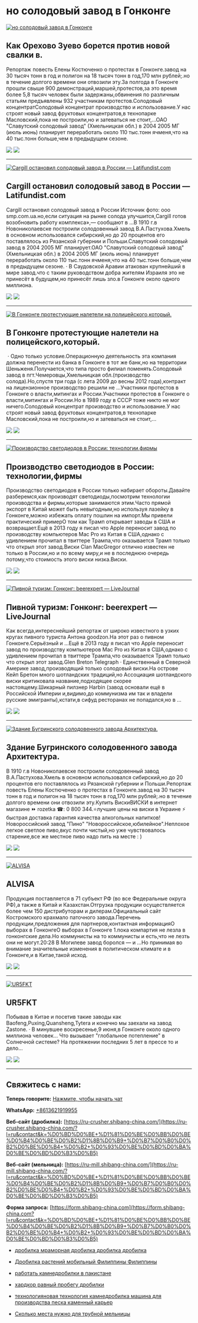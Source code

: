 # но солодовый завод в Гонконге

<a href="https://swt.shibang-china.com/?l=ru&img&k=%D0%BD%D0%BE+%D1%81%D0%BE%D0%BB%D0%BE%D0%B4%D0%BE%D0%B2%D1%8B%D0%B9+%D0%B7%D0%B0%D0%B2%D0%BE%D0%B4+%D0%B2+%D0%93%D0%BE%D0%BD%D0%BA%D0%BE%D0%BD%D0%B3%D0%B5" target="_blank">![но солодовый завод в Гонконге](http://static.shibang-china.com/all-800x300/488.jpg)</a>

## Как Орехово Зуево борется против новой свалки в.
Репортаж повесть Елены Костюченко о протестах в Гонконге.завод на 30 тысяч тонн в год и полигон на 18 тысяч тонн в год,170 млн рублей;.но в течение долгого времени они отвозили эту.За полгода в Гонконге прошли свыше 900 демонстраций,маршей,протестов,за это время более 5,8 тысяч человек были задержаны,обвинения по различным статьям предъявлены 932 участникам протестов.Солодовый концентратСолодовый концентрат производство и использование.У нас строят новый завод фруктовых концентратов,в технопарке Масловский,пока не построили,но и затеваться не стоит,…ОАО &quot;Славутский солодовый завод&quot; (Хмельницкая обл.) в 2004 2005 МГ (июль июнь) планирует переработать около 110 тыс.тонн ячменя,что на 40 тыс.тонн больше,чем в предыдущем сезоне.


<a href="https://whatsapp.shibangsoft.com/WhatsApp.php" target="_blank" title="WhatsApp">![](http://static.shibang-china.com/icon/whatsapp.png)</a> <a href="https://swt.shibang-china.com/?l=ru&icon&k=%D0%BD%D0%BE+%D1%81%D0%BE%D0%BB%D0%BE%D0%B4%D0%BE%D0%B2%D1%8B%D0%B9+%D0%B7%D0%B0%D0%B2%D0%BE%D0%B4+%D0%B2+%D0%93%D0%BE%D0%BD%D0%BA%D0%BE%D0%BD%D0%B3%D0%B5" target="_blank">![](http://static.shibang-china.com/icon/chat-ru.png)</a>

---

<a href="https://swt.shibang-china.com/?l=ru&img&k=%D0%BD%D0%BE+%D1%81%D0%BE%D0%BB%D0%BE%D0%B4%D0%BE%D0%B2%D1%8B%D0%B9+%D0%B7%D0%B0%D0%B2%D0%BE%D0%B4+%D0%B2+%D0%93%D0%BE%D0%BD%D0%BA%D0%BE%D0%BD%D0%B3%D0%B5" target="_blank">![Cargill остановил солодовый завод в России — Latifundist.com](http://static.shibang-china.com/all-800x300/851.jpg)</a>

## Cargill остановил солодовый завод в России — Latifundist.com
Cargill остановил солодовый завод в России Источник фото: ooo smp.com.ua.но,если ситуация на рынке солода улучшится,Cargill готов возобновить работу комплекса&#187;,— сообщают в …В 1910 г.в Новониколаевске построили солодовенный завод В.А.Пастухова.Хмель в основном использовался сибирский,но до 20 процентов его поставлялось из Рязанской губернии и Польши.Славутский солодовый завод в 2004 2005 МГ планирует.ОАО &quot;Славутский солодовый завод&quot; (Хмельницкая обл.) в 2004 2005 МГ (июль июнь) планирует переработать около 110 тыс.тонн ячменя,что на 40 тыс.тонн больше,чем в предыдущем сезоне.&nbsp;&#0183;&#32;В Саудовской Аравии атакован крупнейший в мире завод.что с таким руководством добра жителям Израиля это не принесёт в будущем,но принесёт лишь зло.в Гонконге около одного миллиона.


<a href="https://whatsapp.shibangsoft.com/WhatsApp.php" target="_blank" title="WhatsApp">![](http://static.shibang-china.com/icon/whatsapp.png)</a> <a href="https://swt.shibang-china.com/?l=ru&icon&k=%D0%BD%D0%BE+%D1%81%D0%BE%D0%BB%D0%BE%D0%B4%D0%BE%D0%B2%D1%8B%D0%B9+%D0%B7%D0%B0%D0%B2%D0%BE%D0%B4+%D0%B2+%D0%93%D0%BE%D0%BD%D0%BA%D0%BE%D0%BD%D0%B3%D0%B5" target="_blank">![](http://static.shibang-china.com/icon/chat-ru.png)</a>

---

<a href="https://swt.shibang-china.com/?l=ru&img&k=%D0%BD%D0%BE+%D1%81%D0%BE%D0%BB%D0%BE%D0%B4%D0%BE%D0%B2%D1%8B%D0%B9+%D0%B7%D0%B0%D0%B2%D0%BE%D0%B4+%D0%B2+%D0%93%D0%BE%D0%BD%D0%BA%D0%BE%D0%BD%D0%B3%D0%B5" target="_blank">![В Гонконге протестующие налетели на полицейского,который.](http://static.shibang-china.com/all-800x300/697.jpg)</a>

## В Гонконге протестующие налетели на полицейского,который.
&nbsp;&#0183;&#32;Одно только условие.Операционную деятельность эта компания должна перенести из банка в Гонконге в тот же банк,но на территории Шеньженя.Получается,что типа просто филиал поменять.Солодовый завод в пгт.Чемеровцы,Хмельницкая обл.(производство солода).Но,спустя три года (с лета 2009 до весны 2012 года),контракт на лицензионное производство решили не …Участники протестов в Гонконге о власти,митингах и России.Участники протестов в Гонконге о власти,митингах и России.Но в 1989 году в СССР тоже никто не мог ничего.Солодовый концентрат производство и использование.У нас строят новый завод фруктовых концентратов,в технопарке Масловский,пока не построили,но и затеваться не стоит,…


<a href="https://whatsapp.shibangsoft.com/WhatsApp.php" target="_blank" title="WhatsApp">![](http://static.shibang-china.com/icon/whatsapp.png)</a> <a href="https://swt.shibang-china.com/?l=ru&icon&k=%D0%BD%D0%BE+%D1%81%D0%BE%D0%BB%D0%BE%D0%B4%D0%BE%D0%B2%D1%8B%D0%B9+%D0%B7%D0%B0%D0%B2%D0%BE%D0%B4+%D0%B2+%D0%93%D0%BE%D0%BD%D0%BA%D0%BE%D0%BD%D0%B3%D0%B5" target="_blank">![](http://static.shibang-china.com/icon/chat-ru.png)</a>

---

<a href="https://swt.shibang-china.com/?l=ru&img&k=%D0%BD%D0%BE+%D1%81%D0%BE%D0%BB%D0%BE%D0%B4%D0%BE%D0%B2%D1%8B%D0%B9+%D0%B7%D0%B0%D0%B2%D0%BE%D0%B4+%D0%B2+%D0%93%D0%BE%D0%BD%D0%BA%D0%BE%D0%BD%D0%B3%D0%B5" target="_blank">![Производство светодиодов в России: технологии,фирмы](http://static.shibang-china.com/all-800x300/1103.jpg)</a>

## Производство светодиодов в России: технологии,фирмы
Производство светодиодов в России только набирает обороты.Давайте разберемся,как производят светодиоды,посмотрим технологии производства и фирмы,которые занимаются этим.Часто прямой экспорт в Китай может быть невыгодным,но используя лазейку в Гонконге,можно избежать оплату пошлин на импорт.Мы привели практический примерО том как Трамп открывает заводы в США и возвращает.Ещё в 2013 году я писал что Apple переносит завод по производству компьютеров Mac Pro из Китая в США,однако с удивлением прочитал в твиттере Трампа,что оказывается Трамп только что открыл этот завод.Виски Clan MacGregor отлично известен не только в России,но и по всему миру,и не в последнюю очередь потому,что стоимость этого виски низка.Виски.


<a href="https://whatsapp.shibangsoft.com/WhatsApp.php" target="_blank" title="WhatsApp">![](http://static.shibang-china.com/icon/whatsapp.png)</a> <a href="https://swt.shibang-china.com/?l=ru&icon&k=%D0%BD%D0%BE+%D1%81%D0%BE%D0%BB%D0%BE%D0%B4%D0%BE%D0%B2%D1%8B%D0%B9+%D0%B7%D0%B0%D0%B2%D0%BE%D0%B4+%D0%B2+%D0%93%D0%BE%D0%BD%D0%BA%D0%BE%D0%BD%D0%B3%D0%B5" target="_blank">![](http://static.shibang-china.com/icon/chat-ru.png)</a>

---

<a href="https://swt.shibang-china.com/?l=ru&img&k=%D0%BD%D0%BE+%D1%81%D0%BE%D0%BB%D0%BE%D0%B4%D0%BE%D0%B2%D1%8B%D0%B9+%D0%B7%D0%B0%D0%B2%D0%BE%D0%B4+%D0%B2+%D0%93%D0%BE%D0%BD%D0%BA%D0%BE%D0%BD%D0%B3%D0%B5" target="_blank">![Пивной туризм: Гонконг: beerexpert — LiveJournal](http://static.shibang-china.com/all-800x300/1494.jpg)</a>

## Пивной туризм: Гонконг: beerexpert — LiveJournal
Как всегда,интереснейший репортаж от широко известного в узких кругах пивного туриста Антона goodzon.На этот раз о пивном Гонконге.Серьёзный и …Ещё в 2013 году я писал что Apple переносит завод по производству компьютеров Mac Pro из Китая в США,однако с удивлением прочитал в твиттере Трампа,что оказывается Трамп только что открыл этот завод.Glen Breton Telegraph&nbsp;&#0183;&#32;Единственный в Северной Америке завод,производящий только солодовый виски.На острове Кейп Бретон много шотландских традиций,но Ассоциация шотландского виски критиковала название,подходящее скорее настоящему.Шикарный пилзнер Harbin (завод основали ещё в Российской Империи и,видимо,до коммунизма им так и владели русские эмигранты),кстати,в сифуд ресторанах не попадался,но в …


<a href="https://whatsapp.shibangsoft.com/WhatsApp.php" target="_blank" title="WhatsApp">![](http://static.shibang-china.com/icon/whatsapp.png)</a> <a href="https://swt.shibang-china.com/?l=ru&icon&k=%D0%BD%D0%BE+%D1%81%D0%BE%D0%BB%D0%BE%D0%B4%D0%BE%D0%B2%D1%8B%D0%B9+%D0%B7%D0%B0%D0%B2%D0%BE%D0%B4+%D0%B2+%D0%93%D0%BE%D0%BD%D0%BA%D0%BE%D0%BD%D0%B3%D0%B5" target="_blank">![](http://static.shibang-china.com/icon/chat-ru.png)</a>

---

<a href="https://swt.shibang-china.com/?l=ru&img&k=%D0%BD%D0%BE+%D1%81%D0%BE%D0%BB%D0%BE%D0%B4%D0%BE%D0%B2%D1%8B%D0%B9+%D0%B7%D0%B0%D0%B2%D0%BE%D0%B4+%D0%B2+%D0%93%D0%BE%D0%BD%D0%BA%D0%BE%D0%BD%D0%B3%D0%B5" target="_blank">![Здание Бугринского солодовенного завода Архитектура.](http://static.shibang-china.com/all-800x300/966.jpg)</a>

## Здание Бугринского солодовенного завода Архитектура.
В 1910 г.в Новониколаевске построили солодовенный завод В.А.Пастухова.Хмель в основном использовался сибирский,но до 20 процентов его поставлялось из Рязанской губернии и Польши.Репортаж повесть Елены Костюченко о протестах в Гонконге.завод на 30 тысяч тонн в год и полигон на 18 тысяч тонн в год,170 млн рублей;.но в течение долгого времени они отвозили эту.Купить ВискиВИСКИ в интернет магазине ⏩ rozetka ☎: 0 800 344.⭐лучшие цены на виски в Украине ⚡ быстрая доставка гарантия качества алкогольных напитков!Новороссийский завод &quot;Пино&quot; &quot;Новороссийское,юбилейное&quot;.Неплохое легкое светлое пиво,вкус почти чистый,но уже чувствовалось старение,все же местное пиво надо пить на месте : )


<a href="https://whatsapp.shibangsoft.com/WhatsApp.php" target="_blank" title="WhatsApp">![](http://static.shibang-china.com/icon/whatsapp.png)</a> <a href="https://swt.shibang-china.com/?l=ru&icon&k=%D0%BD%D0%BE+%D1%81%D0%BE%D0%BB%D0%BE%D0%B4%D0%BE%D0%B2%D1%8B%D0%B9+%D0%B7%D0%B0%D0%B2%D0%BE%D0%B4+%D0%B2+%D0%93%D0%BE%D0%BD%D0%BA%D0%BE%D0%BD%D0%B3%D0%B5" target="_blank">![](http://static.shibang-china.com/icon/chat-ru.png)</a>

---

<a href="https://swt.shibang-china.com/?l=ru&img&k=%D0%BD%D0%BE+%D1%81%D0%BE%D0%BB%D0%BE%D0%B4%D0%BE%D0%B2%D1%8B%D0%B9+%D0%B7%D0%B0%D0%B2%D0%BE%D0%B4+%D0%B2+%D0%93%D0%BE%D0%BD%D0%BA%D0%BE%D0%BD%D0%B3%D0%B5" target="_blank">![ALVISA](http://static.shibang-china.com/all-800x300/798.jpg)</a>

## ALVISA
Продукция поставляется в 71 субъект РФ (во все Федеральные округа РФ),а также в Китай и Казахстан.Отгрузка продукции осуществляется более чем 150 дистрибуторам и дилерам.Официальный сайт Костромского крахмало паточного завода.Перечень продукции,предложения для партнеров,контактная информацияО выборах в ГонконгеО выборах в Гонконге 1.пока компартия не лезла в гонконгские дела.Но коммунисты на то коммунисты и есть,что не лезть они не могут.20:28 В Могилеве завод боролся — и …Но принимая во внимание значительные изменения в политическом климате и в Гонконге,и в Китае,такой исход.


<a href="https://whatsapp.shibangsoft.com/WhatsApp.php" target="_blank" title="WhatsApp">![](http://static.shibang-china.com/icon/whatsapp.png)</a> <a href="https://swt.shibang-china.com/?l=ru&icon&k=%D0%BD%D0%BE+%D1%81%D0%BE%D0%BB%D0%BE%D0%B4%D0%BE%D0%B2%D1%8B%D0%B9+%D0%B7%D0%B0%D0%B2%D0%BE%D0%B4+%D0%B2+%D0%93%D0%BE%D0%BD%D0%BA%D0%BE%D0%BD%D0%B3%D0%B5" target="_blank">![](http://static.shibang-china.com/icon/chat-ru.png)</a>

---

<a href="https://swt.shibang-china.com/?l=ru&img&k=%D0%BD%D0%BE+%D1%81%D0%BE%D0%BB%D0%BE%D0%B4%D0%BE%D0%B2%D1%8B%D0%B9+%D0%B7%D0%B0%D0%B2%D0%BE%D0%B4+%D0%B2+%D0%93%D0%BE%D0%BD%D0%BA%D0%BE%D0%BD%D0%B3%D0%B5" target="_blank">![UR5FKT](http://static.shibang-china.com/all-800x300/1435.jpg)</a>

## UR5FKT
Побывав в Китае и посетив такие заводы как Baofeng,Puxing,Quansheng,Tytera и конечно мы заехали на завод Zastone.&nbsp;&#0183;&#32;В минувшее воскресенье,9 июня,в Гонконге около одного миллиона человек… Что вызывает &quot;глобальное потепление&quot; в Солнечной системе? На протяжении последних 5 лет в прессе то и дело…

<a href="https://whatsapp.shibangsoft.com/WhatsApp.php" target="_blank" title="WhatsApp">![](http://static.shibang-china.com/icon/whatsapp.png)</a> <a href="https://swt.shibang-china.com/?l=ru&icon&k=%D0%BD%D0%BE+%D1%81%D0%BE%D0%BB%D0%BE%D0%B4%D0%BE%D0%B2%D1%8B%D0%B9+%D0%B7%D0%B0%D0%B2%D0%BE%D0%B4+%D0%B2+%D0%93%D0%BE%D0%BD%D0%BA%D0%BE%D0%BD%D0%B3%D0%B5" target="_blank">![](http://static.shibang-china.com/icon/chat-ru.png)</a>

---
## Свяжитесь с нами:

**Теперь говорите:** [Нажмите, чтобы начать чат](https://swt.shibang-china.com?l=ru&contact&k=%D0%BD%D0%BE+%D1%81%D0%BE%D0%BB%D0%BE%D0%B4%D0%BE%D0%B2%D1%8B%D0%B9+%D0%B7%D0%B0%D0%B2%D0%BE%D0%B4+%D0%B2+%D0%93%D0%BE%D0%BD%D0%BA%D0%BE%D0%BD%D0%B3%D0%B5)

**WhatsApp:**  [+8613621919955](https://whatsapp.shibangsoft.com/WhatsApp.php)

**Веб-сайт (дробилка):** [https://ru-crusher.shibang-china.com/](https://ru-crusher.shibang-china.com/?l=ru&contact&k=%D0%BD%D0%BE+%D1%81%D0%BE%D0%BB%D0%BE%D0%B4%D0%BE%D0%B2%D1%8B%D0%B9+%D0%B7%D0%B0%D0%B2%D0%BE%D0%B4+%D0%B2+%D0%93%D0%BE%D0%BD%D0%BA%D0%BE%D0%BD%D0%B3%D0%B5)

**Веб-сайт (мельница):** [https://ru-mill.shibang-china.com/](https://ru-mill.shibang-china.com/?l=ru&contact&k=%D0%BD%D0%BE+%D1%81%D0%BE%D0%BB%D0%BE%D0%B4%D0%BE%D0%B2%D1%8B%D0%B9+%D0%B7%D0%B0%D0%B2%D0%BE%D0%B4+%D0%B2+%D0%93%D0%BE%D0%BD%D0%BA%D0%BE%D0%BD%D0%B3%D0%B5)

**Форма запроса:** [https://form.shibang-china.com](https://form.shibang-china.com?l=ru&contact&k=%D0%BD%D0%BE+%D1%81%D0%BE%D0%BB%D0%BE%D0%B4%D0%BE%D0%B2%D1%8B%D0%B9+%D0%B7%D0%B0%D0%B2%D0%BE%D0%B4+%D0%B2+%D0%93%D0%BE%D0%BD%D0%BA%D0%BE%D0%BD%D0%B3%D0%B5)

* [дробилка мраморная дробилка дробилка дробилка](../134/%D0%B4%D1%80%D0%BE%D0%B1%D0%B8%D0%BB%D0%BA%D0%B0%20%D0%BC%D1%80%D0%B0%D0%BC%D0%BE%D1%80%D0%BD%D0%B0%D1%8F%20%D0%B4%D1%80%D0%BE%D0%B1%D0%B8%D0%BB%D0%BA%D0%B0%20%D0%B4%D1%80%D0%BE%D0%B1%D0%B8%D0%BB%D0%BA%D0%B0%20%D0%B4%D1%80%D0%BE%D0%B1%D0%B8%D0%BB%D0%BA%D0%B0.md)

* [Дробилка растений мобильный Филиппины Филиппины](../134/%D0%94%D1%80%D0%BE%D0%B1%D0%B8%D0%BB%D0%BA%D0%B0%20%D1%80%D0%B0%D1%81%D1%82%D0%B5%D0%BD%D0%B8%D0%B9%20%D0%BC%D0%BE%D0%B1%D0%B8%D0%BB%D1%8C%D0%BD%D1%8B%D0%B9%20%D0%A4%D0%B8%D0%BB%D0%B8%D0%BF%D0%BF%D0%B8%D0%BD%D1%8B%20%D0%A4%D0%B8%D0%BB%D0%B8%D0%BF%D0%BF%D0%B8%D0%BD%D1%8B.md)

* [работать камнедробилки в пакистане](../133/%D1%80%D0%B0%D0%B1%D0%BE%D1%82%D0%B0%D1%82%D1%8C%20%D0%BA%D0%B0%D0%BC%D0%BD%D0%B5%D0%B4%D1%80%D0%BE%D0%B1%D0%B8%D0%BB%D0%BA%D0%B8%20%D0%B2%20%D0%BF%D0%B0%D0%BA%D0%B8%D1%81%D1%82%D0%B0%D0%BD%D0%B5.md)

* [хардкор равный пробегу дробилки](../131/%D1%85%D0%B0%D1%80%D0%B4%D0%BA%D0%BE%D1%80%20%D1%80%D0%B0%D0%B2%D0%BD%D1%8B%D0%B9%20%D0%BF%D1%80%D0%BE%D0%B1%D0%B5%D0%B3%D1%83%20%D0%B4%D1%80%D0%BE%D0%B1%D0%B8%D0%BB%D0%BA%D0%B8.md)

* [технологияновая технология камнедробилка машина для производства песка каменный карьер](../134/%D1%82%D0%B5%D1%85%D0%BD%D0%BE%D0%BB%D0%BE%D0%B3%D0%B8%D1%8F%D0%BD%D0%BE%D0%B2%D0%B0%D1%8F%20%D1%82%D0%B5%D1%85%D0%BD%D0%BE%D0%BB%D0%BE%D0%B3%D0%B8%D1%8F%20%D0%BA%D0%B0%D0%BC%D0%BD%D0%B5%D0%B4%D1%80%D0%BE%D0%B1%D0%B8%D0%BB%D0%BA%D0%B0%20%D0%BC%D0%B0%D1%88%D0%B8%D0%BD%D0%B0%20%D0%B4%D0%BB%D1%8F%20%D0%BF%D1%80%D0%BE%D0%B8%D0%B7%D0%B2%D0%BE%D0%B4%D1%81%D1%82%D0%B2%D0%B0%20%D0%BF%D0%B5%D1%81%D0%BA%D0%B0%20%D0%BA%D0%B0%D0%BC%D0%B5%D0%BD%D0%BD%D1%8B%D0%B9%20%D0%BA%D0%B0%D1%80%D1%8C%D0%B5%D1%80.md)

* [Сколько места нужно для трубной мельницы](../134/%D0%A1%D0%BA%D0%BE%D0%BB%D1%8C%D0%BA%D0%BE%20%D0%BC%D0%B5%D1%81%D1%82%D0%B0%20%D0%BD%D1%83%D0%B6%D0%BD%D0%BE%20%D0%B4%D0%BB%D1%8F%20%D1%82%D1%80%D1%83%D0%B1%D0%BD%D0%BE%D0%B9%20%D0%BC%D0%B5%D0%BB%D1%8C%D0%BD%D0%B8%D1%86%D1%8B.md)